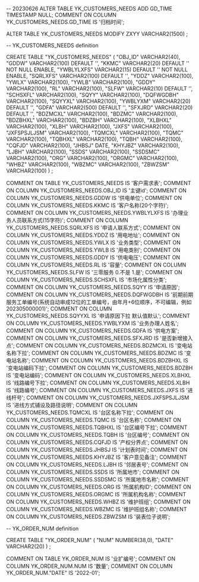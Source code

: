 -- 20230626
ALTER TABLE YK_CUSTOMERS_NEEDS ADD GD_TIME TIMESTAMP NULL;
COMMENT ON COLUMN YK_CUSTOMERS_NEEDS.GD_TIME IS '归档时间';







ALTER TABLE YK_CUSTOMERS_NEEDS MODIFY ZXYY VARCHAR2(1500) ;


-- YK_CUSTOMERS_NEEDS definition

CREATE TABLE "YK_CUSTOMERS_NEEDS" 
   (	"OBJ_ID" VARCHAR2(40), 
	"GDDW" VARCHAR2(100) DEFAULT '', 
	"KKMC" VARCHAR2(20) DEFAULT '' NOT NULL ENABLE, 
	"YWBLYLXFS" VARCHAR2(15) DEFAULT '' NOT NULL ENABLE, 
	"SQRLXFS" VARCHAR2(100) DEFAULT '', 
	"YDDZ" VARCHAR2(100), 
	"YWLX" VARCHAR2(100), 
	"YWLB" VARCHAR2(100), 
	"GDDY" VARCHAR2(100), 
	"RL" VARCHAR2(100), 
	"SLFW" VARCHAR2(10) DEFAULT '', 
	"SCHSXFL" VARCHAR2(100), 
	"SQYY" VARCHAR2(100), 
	"DQFWGDBH" VARCHAR2(100), 
	"SQYYXL" VARCHAR2(100), 
	"YWBLYXM" VARCHAR2(20) DEFAULT '', 
	"GDFA" VARCHAR2(500) DEFAULT '', 
	"SFXJRD" VARCHAR2(20) DEFAULT '', 
	"BDZMCXL" VARCHAR2(100), 
	"BDZMC" VARCHAR2(100), 
	"BDZBHXL" VARCHAR2(100), 
	"BDZBH" VARCHAR2(100), 
	"XLBHXL" VARCHAR2(100), 
	"XLBH" VARCHAR2(100), 
	"JXFS" VARCHAR2(100), 
	"JXFSPSJLJSM" VARCHAR2(100), 
	"TQMCXL" VARCHAR2(100), 
	"TQMC" VARCHAR2(100), 
	"TQBHXL" VARCHAR2(100), 
	"TQBH" VARCHAR2(100), 
	"CQFJD" VARCHAR2(100), 
	"JHBSJ" DATE, 
	"KHYJBZ" VARCHAR2(100), 
	"LJBH" VARCHAR2(100), 
	"SSDS" VARCHAR2(100), 
	"SSDSMC" VARCHAR2(100), 
	"ORG" VARCHAR2(100), 
	"ORGMC" VARCHAR2(100), 
	"WHBZ" VARCHAR2(100), 
	"WBZMC" VARCHAR2(100), 
	"ZBWZSM" VARCHAR2(100)
   ) ;

COMMENT ON TABLE YK_CUSTOMERS_NEEDS IS '客户需求表';
COMMENT ON COLUMN YK_CUSTOMERS_NEEDS.OBJ_ID IS '主键id';
COMMENT ON COLUMN YK_CUSTOMERS_NEEDS.GDDW IS '供电单位';
COMMENT ON COLUMN YK_CUSTOMERS_NEEDS.KKMC IS '客户名称(20个字符)';
COMMENT ON COLUMN YK_CUSTOMERS_NEEDS.YWBLYLXFS IS '办理业务人员联系方式(15字符)';
COMMENT ON COLUMN YK_CUSTOMERS_NEEDS.SQRLXFS IS '申请人联系方式';
COMMENT ON COLUMN YK_CUSTOMERS_NEEDS.YDDZ IS '用电地址';
COMMENT ON COLUMN YK_CUSTOMERS_NEEDS.YWLX IS '业务类型';
COMMENT ON COLUMN YK_CUSTOMERS_NEEDS.YWLB IS '用电类别';
COMMENT ON COLUMN YK_CUSTOMERS_NEEDS.GDDY IS '供电电压';
COMMENT ON COLUMN YK_CUSTOMERS_NEEDS.RL IS '容量';
COMMENT ON COLUMN YK_CUSTOMERS_NEEDS.SLFW IS '三零服务 0.不是 1.是';
COMMENT ON COLUMN YK_CUSTOMERS_NEEDS.SCHSXFL IS '市场化属性分类';
COMMENT ON COLUMN YK_CUSTOMERS_NEEDS.SQYY IS '申请原因';
COMMENT ON COLUMN YK_CUSTOMERS_NEEDS.DQFWGDBH IS '前期前期服务工单编号(系统自动审成12位的工单编号，由年月+6位顺序，不可编辑，例如202305000001)';
COMMENT ON COLUMN YK_CUSTOMERS_NEEDS.SQYYXL IS '申请原因下拉 默认值默认';
COMMENT ON COLUMN YK_CUSTOMERS_NEEDS.YWBLYXM IS '业务办理人姓名';
COMMENT ON COLUMN YK_CUSTOMERS_NEEDS.GDFA IS '供电方案';
COMMENT ON COLUMN YK_CUSTOMERS_NEEDS.SFXJRD IS '是否新增接入点';
COMMENT ON COLUMN YK_CUSTOMERS_NEEDS.BDZMCXL IS '变电站名称下拉';
COMMENT ON COLUMN YK_CUSTOMERS_NEEDS.BDZMC IS '变电站名称';
COMMENT ON COLUMN YK_CUSTOMERS_NEEDS.BDZBHXL IS '变电站编码下拉';
COMMENT ON COLUMN YK_CUSTOMERS_NEEDS.BDZBH IS '变电站编码';
COMMENT ON COLUMN YK_CUSTOMERS_NEEDS.XLBHXL IS '线路编号下拉';
COMMENT ON COLUMN YK_CUSTOMERS_NEEDS.XLBH IS '线路编号';
COMMENT ON COLUMN YK_CUSTOMERS_NEEDS.JXFS IS '进线杆号';
COMMENT ON COLUMN YK_CUSTOMERS_NEEDS.JXFSPSJLJSM IS '进线方式铺设及路径说明';
COMMENT ON COLUMN YK_CUSTOMERS_NEEDS.TQMCXL IS '台区名称下拉';
COMMENT ON COLUMN YK_CUSTOMERS_NEEDS.TQMC IS '台区名称';
COMMENT ON COLUMN YK_CUSTOMERS_NEEDS.TQBHXL IS '台区编号下拉';
COMMENT ON COLUMN YK_CUSTOMERS_NEEDS.TQBH IS '台区编号';
COMMENT ON COLUMN YK_CUSTOMERS_NEEDS.CQFJD IS '产权分界点';
COMMENT ON COLUMN YK_CUSTOMERS_NEEDS.JHBSJ IS '计划表时间';
COMMENT ON COLUMN YK_CUSTOMERS_NEEDS.KHYJBZ IS '客户意见备注';
COMMENT ON COLUMN YK_CUSTOMERS_NEEDS.LJBH IS '邻居表号';
COMMENT ON COLUMN YK_CUSTOMERS_NEEDS.SSDS IS '所属地市';
COMMENT ON COLUMN YK_CUSTOMERS_NEEDS.SSDSMC IS '所属地市名称';
COMMENT ON COLUMN YK_CUSTOMERS_NEEDS.ORG IS '所属机构ID';
COMMENT ON COLUMN YK_CUSTOMERS_NEEDS.ORGMC IS '所属机构名称';
COMMENT ON COLUMN YK_CUSTOMERS_NEEDS.WHBZ IS '维护班组';
COMMENT ON COLUMN YK_CUSTOMERS_NEEDS.WBZMC IS '维护班组名称';
COMMENT ON COLUMN YK_CUSTOMERS_NEEDS.ZBWZSM IS '装表位子说明';



-- YK_ORDER_NUM definition

CREATE TABLE "YK_ORDER_NUM" 
   (	"NUM" NUMBER(38,0), 
	"DATE" VARCHAR2(20)
   ) ;

COMMENT ON TABLE YK_ORDER_NUM IS '业扩编号';
COMMENT ON COLUMN YK_ORDER_NUM.NUM IS '数量';
COMMENT ON COLUMN YK_ORDER_NUM."DATE" IS '2022-01';